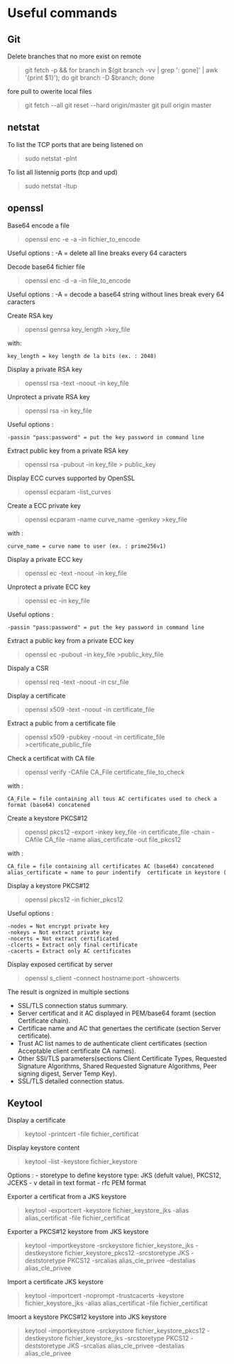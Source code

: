 # Useful commands
## Git
Delete branches that no more exist on remote 
> git fetch -p && for branch in $(git branch -vv | grep ': gone]' | awk '{print $1}'); do git branch -D $branch; done

fore pull to owerite local files
> git fetch --all
> git reset --hard origin/master
> git pull origin master

## netstat

To list the TCP ports that are being listened on
> sudo netstat -plnt

To list all listennig ports (tcp and upd)
> sudo netstat -ltup

## openssl 

Base64 encode a file  

> openssl enc -e -a -in fichier_to_encode

Useful options :
    -A = delete  all line breaks every 64 caracters



Decode  base64 fichier file
> openssl enc -d -a -in file_to_encode

Useful options :
    -A = decode a base64 string without lines break every 64 caracters


Create RSA key
> openssl genrsa key_length >key_file

with:

    key_length = key length de la bits (ex. : 2048)

Display a private RSA key
> openssl rsa -text -noout -in key_file

Unprotect a private RSA key

> openssl rsa -in key_file

Useful options :

    -passin "pass:password" = put the key password in command line

Extract public key from a private RSA key

> openssl rsa -pubout -in key_file > public_key

Display ECC curves supported by OpenSSL

> openssl ecparam -list_curves

Create a ECC private key

> openssl ecparam -name curve_name -genkey >key_file

with :

    curve_name = curve name to user (ex. : prime256v1)

Display a private ECC key

> openssl ec -text -noout -in key_file

Unprotect a private ECC key

> openssl ec -in key_file

Useful options :

    -passin "pass:password" = put the key password in command line

Extract a public key from a private ECC key

> openssl ec -pubout -in key_file >public_key_file

Dispaly a CSR
> openssl req -text -noout -in csr_file

Display a certificate

> openssl x509 -text -noout -in certificate_file

Extract a public from a certificate file
> openssl x509 -pubkey -noout -in certificate_file >certificate_public_file

Check a certificat with CA file
> openssl verify -CAfile CA_File certificate_file_to_check

with :

    CA_File = file containing all tous AC certificates used to check a format (base64) concatened

Create a keystore PKCS#12
> openssl pkcs12 -export -inkey key_file -in certificate_file -chain -CAfile CA_file -name alias_certificate -out file_pkcs12

with :

    CA_file = file containing all certificates AC (base64) concatened
    alias_certificate = name to pour indentify  certificate in keystore (

Display a keystore PKCS#12

> openssl pkcs12 -in fichier_pkcs12

Useful options :

    -nodes = Not encrypt private key 
    -nokeys = Not extract private key 
    -nocerts = Not extract certificated
    -clcerts = Extract only final certificate
    -cacerts = Extract only AC certificates  
    
    
Display exposed certificat by server  

> openssl s_client -connect hostname:port -showcerts
 
The result is orgnized in multiple sections 
- SSL/TLS connection status summary.
- Server certificat and it AC displayed in  PEM/base64 foramt (section Certificate chain).
- Certificae name and AC that genertaes the certificate (section Server certificate).
- Trust AC list names  to de authenticate client certificates  (section Acceptable client certificate CA names).
- Other SSl/TLS parameters(sections Client Certificate Types, Requested Signature Algorithms, Shared Requested Signature Algorithms, Peer signing digest, Server Temp Key).
- SSL/TLS detailed connection status.

## Keytool

Display a certificate

> keytool -printcert -file fichier_certificat

Display keystore content
> keytool -list -keystore fichier_keystore

Options  :
    - storetype to define keystore type: JKS (defult value), PKCS12, JCEKS
    - v detail in text format
    - rfc PEM format

Exporter a certificat from a JKS keystore

> keytool -exportcert -keystore fichier_keystore_jks -alias alias_certificat -file fichier_certificat

Exporter a PKCS#12 keystore from  JKS keystore

> keytool -importkeystore -srckeystore fichier_keystore_jks -destkeystore fichier_keystore_pkcs12 -srcstoretype JKS -deststoretype PKCS12 -srcalias alias_cle_privee -destalias alias_cle_privee

Import a certificate JKS keystore 

> keytool -importcert -noprompt -trustcacerts -keystore fichier_keystore_jks -alias alias_certificat -file fichier_certificat

Imoort a keystore PKCS#12 keystore  into JKS keystore

> keytool -importkeystore -srckeystore fichier_keystore_pkcs12 -destkeystore fichier_keystore_jks -srcstoretype PKCS12 -deststoretype JKS -srcalias alias_cle_privee -destalias alias_cle_privee
